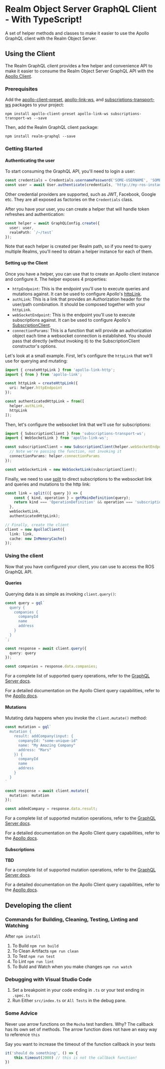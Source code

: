 # Realm Object Server GraphQL Client - With TypeScript!

A set of helper methods and classes to make it easier to use the Apollo GraphQL client with the Realm Object Server.

## Using the Client

The Realm GraphQL client provides a few helper and convenience API to make it easier to consume the Realm Object Server GraphQL API with the [Apollo Client](https://www.apollographql.com/client).

### Prerequisites

Add the [apollo-client-preset](https://www.npmjs.com/package/apollo-client-preset), [apollo-link-ws](https://www.npmjs.com/package/apollo-link-ws), and [subscriptions-transport-ws](https://www.npmjs.com/package/subscriptions-transport-ws) packages to your project:

```
npm install apollo-client-preset apollo-link-ws subscriptions-transport-ws --save
```

Then, add the Realm GraphQL client package:

```
npm install realm-graphql --save
```

### Getting Started

#### Authenticating the user

To start consuming the GraphQL API, you'll need to login a user:

```ts
const credentials = Credentials.usernamePassword('SOME-USERNAME', 'SOME-PASSWORD');
const user = await User.authenticate(credentials, 'http://my-ros-instance:9080');
```

Other credential providers are supported, such as JWT, Facebook, Google etc. They are all exposed as factories on the `Credentials` class.

After you have your user, you can create a helper that will handle token refreshes and authentication:

```ts
const helper = await GraphQLConfig.create({ 
  user: user,
  realmPath: `/~/test`
});
```

Note that each helper is created per Realm path, so if you need to query multiple Realms, you'll need to obtain a helper instance for each of them.

#### Setting up the Client

Once you have a helper, you can use that to create an Apollo client instance and configure it. The helper exposes 4 properties:

- `httpEndpoint`: This is the endpoint you'll use to execute queries and mutations against. It can be used to configure Apollo's [httpLink](https://www.apollographql.com/docs/link/links/http.html).
- `authLink`: This is a link that provides an Authorization header for the user/path combination. It should be composed together with your `httpLink`.
- `webSocketEndpoint`: This is the endpoint you'll use to execute subscriptions against. It can be used to configure Apollo's [SubscriptionClient](https://www.apollographql.com/docs/link/links/ws.html#Usage).
- `connectionParams`: This is a function that will provide an authorization object each time a websocket connection is established. You should pass that directly (without invoking it) to the SubscriptionClient constructor's options.

Let's look at a small example. First, let's configure the `httpLink` that we'll use for querying and mutating:

```ts
import { createHttpLink } from 'apollo-link-http';
import { from } from 'apollo-link';

const httpLink = createHttpLink({
  uri: helper.httpEndpoint
});

const authenticatedHttpLink = from([
  helper.authLink,
  httpLink
]);
```

Then, let's configure the websocket link that we'll use for subscriptions:

```ts
import { SubscriptionClient } from 'subscriptions-transport-ws';
import { WebSocketLink } from 'apollo-link-ws';

const subscriptionClient = new SubscriptionClient(helper.webSocketEndpoint, {
  // Note we're passing the function, not invoking it
  connectionParams: helper.connectionParams
});

const webSocketLink = new WebSocketLink(subscriptionClient);
```

Finally, we need to use [split](https://www.apollographql.com/docs/link/composition.html#directional) to direct subscriptions to the websocket link and queries and mutations to the http link:

```ts
const link = split(({ query }) => {
    const { kind, operation } = getMainDefinition(query);
    return kind === 'OperationDefinition' && operation === 'subscription';
  },
  webSocketLink,
  authenticatedHttpLink);

// Finally, create the client
client = new ApolloClient({
  link: link,
  cache: new InMemoryCache()
});
```

### Using the client

Now that you have configured your client, you can use to access the ROS GraphQL API.

#### Queries

Querying data is as simple as invoking `client.query()`:

```ts
const query = gql`
  query {
    companies {
      companyId
      name
      address
    }
  }
`;

const response = await client.query({
  query: query
});

const companies = response.data.companies;
```

For a complete list of supported query operations, refer to the [GraphQL Server docs](https://github.com/realm/realm-object-server-graphql#querying).

For a detailed documentation on the Apollo Client query capabilities, refer to the [Apollo docs](https://www.apollographql.com/docs/angular/basics/queries.html).

#### Mutations

Mutating data happens when you invoke the `client.mutate()` method:

```ts
const mutation = gql`
  mutation {
    result: addCompany(input: {
      companyId: "some-unique-id"
      name: "My Amazing Company"
      address: "Mars"
    }) {
      companyId
      name
      address
    }
  }
`

const response = await client.mutate({
  mutation: mutation
});

const addedCompany = response.data.result;
```

For a complete list of supported mutation operations, refer to the [GraphQL Server docs](https://github.com/realm/realm-object-server-graphql#mutating).

For a detailed documentation on the Apollo Client query capabilities, refer to the [Apollo docs](https://www.apollographql.com/docs/angular/basics/mutations.html).

#### Subscriptions

**TBD**

For a complete list of supported mutation operations, refer to the [GraphQL Server docs](https://github.com/realm/realm-object-server-graphql#subscribing).

For a detailed documentation on the Apollo Client query capabilities, refer to the [Apollo docs](https://www.apollographql.com/docs/angular/features/subscriptions.html).


## Developing the client

### Commands for Building, Cleaning, Testing, Linting and Watching

After `npm install`

1. To Build `npm run build`
2. To Clean Artifacts `npm run clean`
3. To Test `npm run test`
4. To Lint `npm run lint`
5. To Buld and Watch when you make changes `npm run watch`

### Debugging with Visual Studio Code

1. Set a breakpoint in your code ending in `.ts` or your test ending in `.spec.ts`
2. Run Either `src/index.ts` or `All Tests` in the debug pane. 

### Some Advice

Never use arrow functions on the `Mocha` test handlers. Why? The callback has its own set of methods. The arrow function does not have an easy way to reference `this`

Say you want to increase the timeout of the function callback in your tests

```javascript
it('should do something', () => {
    this.timeout(2000) // this is not the callback function!
})
```
